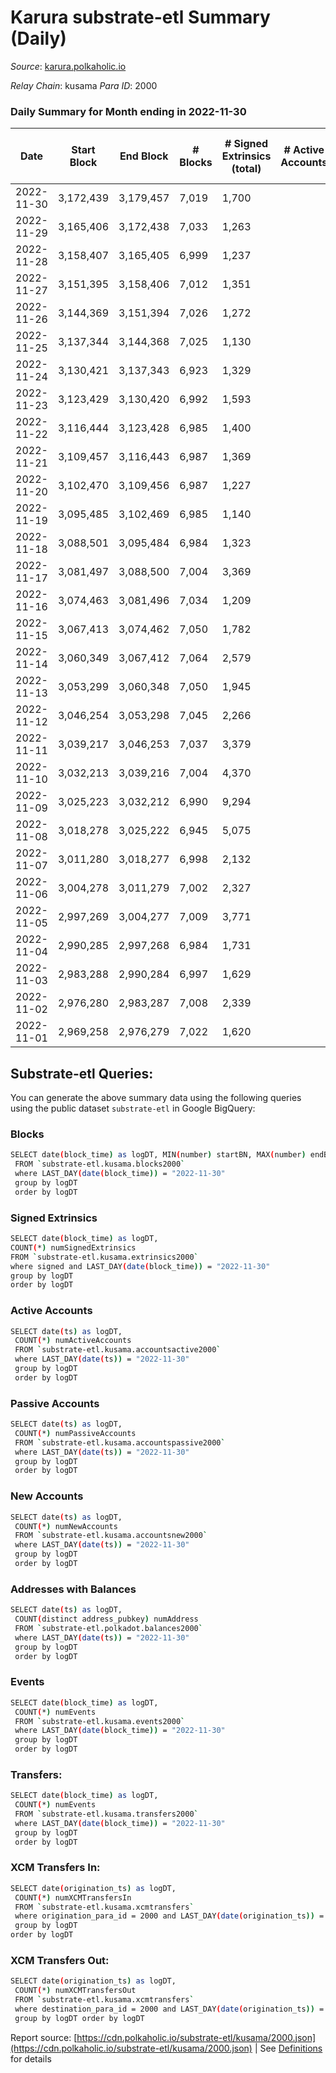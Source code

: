 # Karura substrate-etl Summary (Daily)

_Source_: [karura.polkaholic.io](https://karura.polkaholic.io)

*Relay Chain*: kusama
*Para ID*: 2000



### Daily Summary for Month ending in 2022-11-30


| Date | Start Block | End Block | # Blocks | # Signed Extrinsics (total) | # Active Accounts | # Passive | # New | # Addresses with Balances | # Events | # Transfers | # XCM Transfers In | # XCM Transfers Out | Issues | 
| ---- | ----------- | --------- | -------- | --------------------------- | ----------------- | --------- | ----- | ------------------------- | -------- | ----------- | ------------------ | ------------------- | ------ |
| 2022-11-30 | 3,172,439 | 3,179,457 | 7,019 | 1,700 |  |  |  | 93,716 | 78,755 | 6,129 ($410,550.47) | 133 ($49,203.26) | 126 ($71,421.40) |  |
| 2022-11-29 | 3,165,406 | 3,172,438 | 7,033 | 1,263 |  |  |  | 93,682 | 74,174 | 5,448 ($243,563.81) | 92 ($27,406.29) | 110 ($43,663.32) |  |
| 2022-11-28 | 3,158,407 | 3,165,405 | 6,999 | 1,237 |  |  |  | 93,655 | 73,334 | 5,262 ($174,474.36) | 92 ($29,637.87) | 114 ($42,341.44) |  |
| 2022-11-27 | 3,151,395 | 3,158,406 | 7,012 | 1,351 |  |  |  | 93,641 | 74,418 | 5,411 ($226,937.34) | 110 ($37,231.12) | 84 ($36,319.41) |  |
| 2022-11-26 | 3,144,369 | 3,151,394 | 7,026 | 1,272 |  |  |  | 93,625 | 74,109 | 5,479 ($197,844.03) | 73 ($40,799.45) | 99 ($29,190.55) |  |
| 2022-11-25 | 3,137,344 | 3,144,368 | 7,025 | 1,130 |  |  |  | 93,608 | 72,154 | 5,162 ($322,240.21) | 51 ($15,146.70) | 69 ($57,970.66) |  |
| 2022-11-24 | 3,130,421 | 3,137,343 | 6,923 | 1,329 |  |  |  | 93,596 | 73,572 | 5,367 ($311,609.99) | 96 ($34,735.34) | 110 ($52,317.66) |  |
| 2022-11-23 | 3,123,429 | 3,130,420 | 6,992 | 1,593 |  |  |  | 93,566 | 76,486 | 5,863 ($292,573.85) | 59 ($19,886.77) | 65 ($25,553.15) |  |
| 2022-11-22 | 3,116,444 | 3,123,428 | 6,985 | 1,400 |  |  |  |  | 75,663 | 5,674 ($202,718.83) | 151 ($32,201.63) | 157 ($38,919.61) |  |
| 2022-11-21 | 3,109,457 | 3,116,443 | 6,987 | 1,369 |  |  |  | 93,518 | 74,482 | 5,537 ($328,204.70) | 75 ($24,471.72) | 78 ($18,172.88) |  |
| 2022-11-20 | 3,102,470 | 3,109,456 | 6,987 | 1,227 |  |  |  |  | 73,031 | 5,240 ($412,135.94) | 81 ($20,311.35) | 91 ($58,768.01) |  |
| 2022-11-19 | 3,095,485 | 3,102,469 | 6,985 | 1,140 |  |  |  |  | 71,656 | 5,028 ($164,820.75) | 70 ($16,273.29) | 63 ($17,221.49) |  |
| 2022-11-18 | 3,088,501 | 3,095,484 | 6,984 | 1,323 |  |  |  |  | 74,147 | 5,410 ($313,354.28) | 81 ($37,156.01) | 90 ($38,045.16) |  |
| 2022-11-17 | 3,081,497 | 3,088,500 | 7,004 | 3,369 |  |  |  |  | 85,437 | 5,448 ($495,709.08) | 84 ($19,447.03) | 95 ($217,489.68) |  |
| 2022-11-16 | 3,074,463 | 3,081,496 | 7,034 | 1,209 |  |  |  | 93,390 | 73,120 | 5,257 ($290,560.04) | 65 ($14,473.04) | 76 ($25,490.67) |  |
| 2022-11-15 | 3,067,413 | 3,074,462 | 7,050 | 1,782 |  |  |  |  | 78,528 | 5,949 ($415,421.59) | 114 ($38,407.97) | 139 ($60,926.33) |  |
| 2022-11-14 | 3,060,349 | 3,067,412 | 7,064 | 2,579 |  |  |  | 93,276 | 85,456 | 6,707 ($625,968.09) | 160 ($70,729.70) | 170 ($97,867.38) |  |
| 2022-11-13 | 3,053,299 | 3,060,348 | 7,050 | 1,945 |  |  |  | 93,169 | 79,575 | 6,083 ($448,449.80) | 114 ($50,157.64) | 113 ($75,257.09) |  |
| 2022-11-12 | 3,046,254 | 3,053,298 | 7,045 | 2,266 |  |  |  |  | 82,942 | 6,457 ($512,753.95) | 185 ($66,624.18) | 163 ($79,272.37) |  |
| 2022-11-11 | 3,039,217 | 3,046,253 | 7,037 | 3,379 |  |  |  | 92,974 | 91,694 | 7,408 ($2,986,738.71) | 228 ($128,437.89) | 236 ($143,265.27) |  |
| 2022-11-10 | 3,032,213 | 3,039,216 | 7,004 | 4,370 |  |  |  |  | 99,170 | 8,032 ($1,076,705.90) | 304 ($173,802.17) | 309 ($153,134.62) |  |
| 2022-11-09 | 3,025,223 | 3,032,212 | 6,990 | 9,294 |  |  |  | 92,896 | 142,257 | 13,401 ($9,333,056.68) | 516 ($430,508.78) | 451 ($436,365.21) |  |
| 2022-11-08 | 3,018,278 | 3,025,222 | 6,945 | 5,075 |  |  |  |  | 104,841 | 9,060 ($1,898,804.01) | 245 ($212,836.56) | 226 ($180,565.75) |  |
| 2022-11-07 | 3,011,280 | 3,018,277 | 6,998 | 2,132 |  |  |  |  | 82,187 | 6,474 ($1,045,269.79) | 196 ($86,492.70) | 203 ($105,117.73) |  |
| 2022-11-06 | 3,004,278 | 3,011,279 | 7,002 | 2,327 |  |  |  |  | 83,677 | 6,833 ($844,219.86) | 163 ($70,475.93) | 145 ($73,033.86) |  |
| 2022-11-05 | 2,997,269 | 3,004,277 | 7,009 | 3,771 |  |  |  |  | 94,245 | 7,720 ($1,215,182.12) | 191 ($127,526.60) | 230 ($154,524.86) |  |
| 2022-11-04 | 2,990,285 | 2,997,268 | 6,984 | 1,731 |  |  |  | 92,812 | 78,649 | 6,017 ($267,025.45) | 162 ($26,481.49) | 215 ($61,563.57) |  |
| 2022-11-03 | 2,983,288 | 2,990,284 | 6,997 | 1,629 |  |  |  | 92,794 | 77,183 | 5,792 ($784,751.71) | 123 ($35,952.46) | 166 ($198,154.48) |  |
| 2022-11-02 | 2,976,280 | 2,983,287 | 7,008 | 2,339 |  |  |  | 92,772 | 84,447 | 6,682 ($768,125.43) | 235 ($68,775.88) | 248 ($103,573.95) |  |
| 2022-11-01 | 2,969,258 | 2,976,279 | 7,022 | 1,620 |  |  |  | 92,761 | 77,777 | 5,901 ($458,052.13) | 136 ($62,225.38) | 138 ($90,457.83) |  |

## Substrate-etl Queries:
You can generate the above summary data using the following queries using the public dataset `substrate-etl` in Google BigQuery:

### Blocks
```bash
SELECT date(block_time) as logDT, MIN(number) startBN, MAX(number) endBN, COUNT(*) numBlocks 
 FROM `substrate-etl.kusama.blocks2000`  
 where LAST_DAY(date(block_time)) = "2022-11-30" 
 group by logDT 
 order by logDT
```

### Signed Extrinsics
```bash
SELECT date(block_time) as logDT, 
COUNT(*) numSignedExtrinsics 
FROM `substrate-etl.kusama.extrinsics2000`  
where signed and LAST_DAY(date(block_time)) = "2022-11-30" 
group by logDT 
order by logDT
```

### Active Accounts
```bash
SELECT date(ts) as logDT, 
 COUNT(*) numActiveAccounts 
 FROM `substrate-etl.kusama.accountsactive2000` 
 where LAST_DAY(date(ts)) = "2022-11-30" 
 group by logDT 
 order by logDT
```

### Passive Accounts
```bash
SELECT date(ts) as logDT, 
 COUNT(*) numPassiveAccounts 
 FROM `substrate-etl.kusama.accountspassive2000` 
 where LAST_DAY(date(ts)) = "2022-11-30" 
 group by logDT 
 order by logDT
```

### New Accounts
```bash
SELECT date(ts) as logDT, 
 COUNT(*) numNewAccounts 
 FROM `substrate-etl.kusama.accountsnew2000` 
 where LAST_DAY(date(ts)) = "2022-11-30" 
 group by logDT
 order by logDT
```

### Addresses with Balances
```bash
SELECT date(ts) as logDT,
 COUNT(distinct address_pubkey) numAddress 
 FROM `substrate-etl.polkadot.balances2000` 
 where LAST_DAY(date(ts)) = "2022-11-30" 
 group by logDT 
 order by logDT
```

### Events
```bash
SELECT date(block_time) as logDT, 
 COUNT(*) numEvents 
 FROM `substrate-etl.kusama.events2000` 
 where LAST_DAY(date(block_time)) = "2022-11-30" 
 group by logDT 
 order by logDT
```

### Transfers:
```bash
SELECT date(block_time) as logDT, 
 COUNT(*) numEvents 
 FROM `substrate-etl.kusama.transfers2000` 
 where LAST_DAY(date(block_time)) = "2022-11-30" 
 group by logDT 
 order by logDT
```

### XCM Transfers In:
```bash
SELECT date(origination_ts) as logDT, 
 COUNT(*) numXCMTransfersIn 
 FROM `substrate-etl.kusama.xcmtransfers` 
 where origination_para_id = 2000 and LAST_DAY(date(origination_ts)) = "2022-11-30" 
 group by logDT 
order by logDT
```

### XCM Transfers Out:
```bash
SELECT date(origination_ts) as logDT, 
 COUNT(*) numXCMTransfersOut 
 FROM `substrate-etl.kusama.xcmtransfers` 
 where destination_para_id = 2000 and LAST_DAY(date(origination_ts)) = "2022-11-30" 
 group by logDT order by logDT
```


Report source: [https://cdn.polkaholic.io/substrate-etl/kusama/2000.json](https://cdn.polkaholic.io/substrate-etl/kusama/2000.json) | See [Definitions](/DEFINITIONS.md) for details
